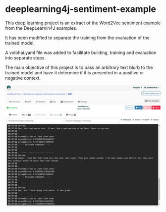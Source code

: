 # deeplearning4j-sentiment-example

This deep learning project is an extract of the Word2Vec sentiment example from 
the  DeepLearnin4J examples.

It has been modified to separate the training from the evaluation of the  trained model.

A volohai.yaml file was added to facilitate building, training and evaluation into 
separate steps.

The main objective of this project is to pass an arbitrary text blurb to the trained 
model and have it determine if it is presented in a positive or negative context.

![sample evaluations](https://github.com/onebeartoe/deeplearning4j-sentiment-example/blob/master/deep-learning-sentiment-3-reviews-2019-09-13.png)